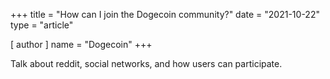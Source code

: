 +++
title = "How can I join the Dogecoin community?"
date = "2021-10-22"
type = "article"

[ author ]
  name = "Dogecoin"
+++

Talk about reddit, social networks, and how users can participate.